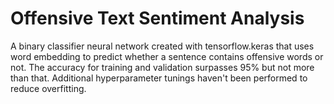 # Offensive Text Sentiment Analysis
A binary classifier neural network created with tensorflow.keras that uses word embedding to predict whether a sentence contains offensive words or not.
The accuracy for training and validation surpasses 95% but not more than that.
Additional hyperparameter tunings haven't been performed to reduce overfitting.
